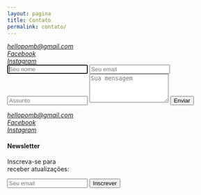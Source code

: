 ```yaml
---
layout: pagina
title: Contato
permalink: contato/
---
```


<section>

<address class="contato-info destaque">
	<a href="mailto:hellopomb@gmail.com">hellopomb@gmail.com</a><br/>
	<a href="https://www.facebook.com/pomb.thales">Facebook</a><br/>
	<a href="https://www.instagram.com/pomb_/">Instagram</a>
</address>

<article class="mensagem">
	<form action="https://getsimpleform.com/messages?form_api_token=8f0bdcca0e7519458df5d9b157661667" method="post">
		<input type='text' name='nome' placeholder='Seu nome' autofocus />
		<input type='text' name='email' placeholder='Seu email'/>
		<input type='text' name='assunto' placeholder='Assunto'/>
			<textarea rows="4" name='test' placeholder='Sua mensagem'></textarea> 
			<input type='submit' value='Enviar' />
	</form>
</article>

<article class="newsletter">
	<address class="destaque">
		<a href="mailto:hellopomb@gmail.com">hellopomb@gmail.com</a><br/>
		<a href="https://www.facebook.com/pomb.thales">Facebook</a><br/>
		<a href="https://www.instagram.com/pomb_/">Instagram</a>
	</address>
	<h4>Newsletter</h4>
	<form action="//pomb.us14.list-manage.com/subscribe/post?u=590acd547654e764274899d83&amp;id=0ea768a7d8" method="post" id="mc-embedded-subscribe-form" name="mc-embedded-subscribe-form" class="validate" target="_blank" novalidate>
		<p>Inscreva-se para<br>receber atualizações:</p>
		<input type="email" value="" name="EMAIL" placeholder='Seu email' id="mce-EMAIL" required>
  		<input type="submit" value="Inscrever" name="subscribe" id="mc-embedded-subscribe" class="button">
	</form>
</article>

</section>

<script type="text/javascript" src="{{ site.baseurl }}/scripts/form-normalize.js"></script>